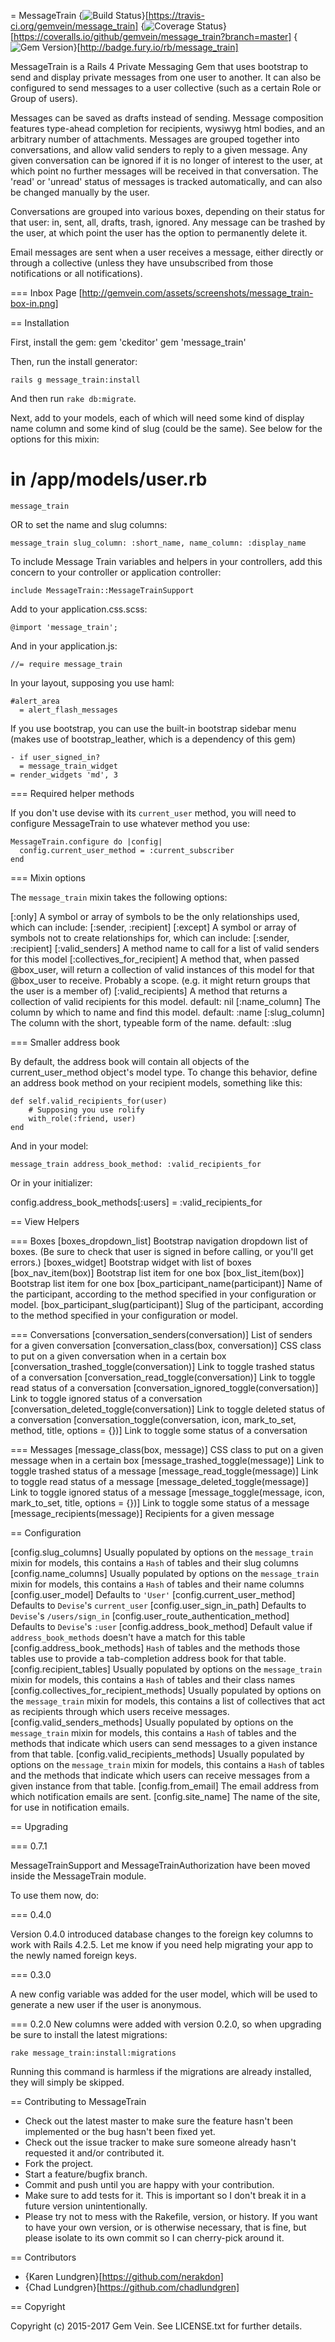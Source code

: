 = MessageTrain
{<img src='https://travis-ci.org/gemvein/message_train.svg' alt='Build Status' />}[https://travis-ci.org/gemvein/message_train]
{<img src='https://coveralls.io/repos/gemvein/message_train/badge.svg?branch=master&service=github' alt='Coverage Status' />}[https://coveralls.io/github/gemvein/message_train?branch=master]
{<img src='https://badge.fury.io/rb/message_train.svg' alt='Gem Version' />}[http://badge.fury.io/rb/message_train]


MessageTrain is a Rails 4 Private Messaging Gem that uses bootstrap to send and display private messages from one user to another. It can also be configured to send messages to a user collective (such as a certain Role or Group of users).

Messages can be saved as drafts instead of sending. Message composition features type-ahead completion for recipients, wysiwyg html bodies, and an arbitrary number of attachments. Messages are grouped together into conversations, and allow valid senders to reply to a given message. Any given conversation can be ignored if it is no longer of interest to the user, at which point no further messages will be received in that conversation. The 'read' or 'unread' status of messages is tracked automatically, and can also be changed manually by the user.

Conversations are grouped into various boxes, depending on their status for that user: in, sent, all, drafts, trash, ignored. Any message can be trashed by the user, at which point the user has the option to permanently delete it.

Email messages are sent when a user receives a message, either directly or through a collective (unless they have unsubscribed from those notifications or all notifications).

=== Inbox Page
[http://gemvein.com/assets/screenshots/message_train-box-in.png]

== Installation

First, install the gem:
    gem 'ckeditor'
    gem 'message_train'

Then, run the install generator:

    rails g message_train:install

And then run `rake db:migrate`.

Next, add to your models, each of which will need some kind of display name column and some kind of slug (could be the same). See below for the options for this mixin:

# in /app/models/user.rb
    message_train

OR to set the name and slug columns:

    message_train slug_column: :short_name, name_column: :display_name

To include Message Train variables and helpers in your controllers, add this concern to your controller or application controller:

    include MessageTrain::MessageTrainSupport

Add to your application.css.scss:

    @import 'message_train';

And in your application.js:

    //= require message_train

In your layout, supposing you use haml:

    #alert_area
      = alert_flash_messages

If you use bootstrap, you can use the built-in bootstrap sidebar menu (makes use of bootstrap_leather, which is a dependency of this gem)

    - if user_signed_in?
      = message_train_widget
    = render_widgets 'md', 3

=== Required helper methods

If you don't use devise with its `current_user` method, you will need to configure MessageTrain to use whatever method you use:

    MessageTrain.configure do |config|
      config.current_user_method = :current_subscriber
    end

=== Mixin options

The `message_train` mixin takes the following options:

[:only] A symbol or array of symbols to be the only relationships used, which can include: [:sender, :recipient]
[:except] A symbol or array of symbols not to create relationships for, which can include: [:sender, :recipient]
[:valid_senders] A method name to call for a list of valid senders for this model
[:collectives_for_recipient] A method that, when passed @box_user, will return a collection of valid instances of this model for that @box_user to receive. Probably a scope. (e.g. it might return groups that the user is a member of)
[:valid_recipients] A method that returns a collection of valid recipients for this model. default: nil
[:name_column]   The column by which to name and find this model. default: :name
[:slug_column]   The column with the short, typeable form of the name. default: :slug

=== Smaller address book

By default, the address book will contain all objects of the current_user_method object's model type. To change this behavior, define an address book method on your recipient models, something like this:

    def self.valid_recipients_for(user)
        # Supposing you use rolify
        with_role(:friend, user)
    end

And in your model:

    message_train address_book_method: :valid_recipients_for

Or in your initializer:

   config.address_book_methods[:users] = :valid_recipients_for

== View Helpers

=== Boxes
[boxes_dropdown_list] Bootstrap navigation dropdown list of boxes. (Be sure to check that user is signed in before calling, or you'll get errors.)
[boxes_widget] Bootstrap widget with list of boxes
[box_nav_item(box)] Bootstrap list item for one box
[box_list_item(box)] Bootstrap list item for one box
[box_participant_name(participant)] Name of the participant, according to the method specified in your configuration or model.
[box_participant_slug(participant)] Slug of the participant, according to the method specified in your configuration or model.

=== Conversations
[conversation_senders(conversation)] List of senders for a given conversation
[conversation_class(box, conversation)] CSS class to put on a given conversation when in a certain box
[conversation_trashed_toggle(conversation)] Link to toggle trashed status of a conversation
[conversation_read_toggle(conversation)] Link to toggle read status of a conversation
[conversation_ignored_toggle(conversation)] Link to toggle ignored status of a conversation
[conversation_deleted_toggle(conversation)] Link to toggle deleted status of a conversation
[conversation_toggle(conversation, icon, mark_to_set, method, title, options = {})] Link to toggle some status of a conversation

=== Messages
[message_class(box, message)] CSS class to put on a given message when in a certain box
[message_trashed_toggle(message)] Link to toggle trashed status of a message
[message_read_toggle(message)] Link to toggle read status of a message
[message_deleted_toggle(message)] Link to toggle ignored status of a message
[message_toggle(message, icon, mark_to_set, title, options = {})] Link to toggle some status of a message
[message_recipients(message)] Recipients for a given message

== Configuration

[config.slug_columns] Usually populated by options on the `message_train` mixin for models, this contains a `Hash` of tables and their slug columns
[config.name_columns] Usually populated by options on the `message_train` mixin for models, this contains a `Hash` of tables and their name columns
[config.user_model] Defaults to `'User'`
[config.current_user_method] Defaults to `Devise`'s `current_user`
[config.user_sign_in_path] Defaults to `Devise`'s `/users/sign_in`
[config.user_route_authentication_method] Defaults to `Devise`'s `:user`
[config.address_book_method] Default value if `address_book_methods` doesn't have a match for this table
[config.address_book_methods] `Hash` of tables and the methods those tables use to provide a tab-completion address book for that table.
[config.recipient_tables] Usually populated by options on the `message_train` mixin for models, this contains a `Hash` of tables and their class names
[config.collectives_for_recipient_methods] Usually populated by options on the `message_train` mixin for models, this contains a list of collectives that act as recipients through which users receive messages.
[config.valid_senders_methods] Usually populated by options on the `message_train` mixin for models, this contains a `Hash` of tables and the methods that indicate which users can send messages to a given instance from that table.
[config.valid_recipients_methods] Usually populated by options on the `message_train` mixin for models, this contains a `Hash` of tables and the methods that indicate which users can receive messages from a given instance from that table.
[config.from_email] The email address from which notification emails are sent.
[config.site_name] The name of the site, for use in notification emails.

== Upgrading

=== 0.7.1

MessageTrainSupport and MessageTrainAuthorization have been moved inside the MessageTrain module.

To use them now, do:

=== 0.4.0

Version 0.4.0 introduced database changes to the foreign key columns to work with Rails 4.2.5. Let me know if you need help migrating your app to the newly named foreign keys.

=== 0.3.0

A new config variable was added for the user model, which will be used to generate a new user if the user is anonymous.

=== 0.2.0
New columns were added with version 0.2.0, so when upgrading be sure to install the latest migrations:

    rake message_train:install:migrations

Running this command is harmless if the migrations are already installed, they will simply be skipped.

== Contributing to MessageTrain
 
* Check out the latest master to make sure the feature hasn't been implemented or the bug hasn't been fixed yet.
* Check out the issue tracker to make sure someone already hasn't requested it and/or contributed it.
* Fork the project.
* Start a feature/bugfix branch.
* Commit and push until you are happy with your contribution.
* Make sure to add tests for it. This is important so I don't break it in a future version unintentionally.
* Please try not to mess with the Rakefile, version, or history. If you want to have your own version, or is otherwise necessary, that is fine, but please isolate to its own commit so I can cherry-pick around it.

== Contributors
* {Karen Lundgren}[https://github.com/nerakdon]
* {Chad Lundgren}[https://github.com/chadlundgren]

== Copyright

Copyright (c) 2015-2017 Gem Vein. See LICENSE.txt for
further details.

